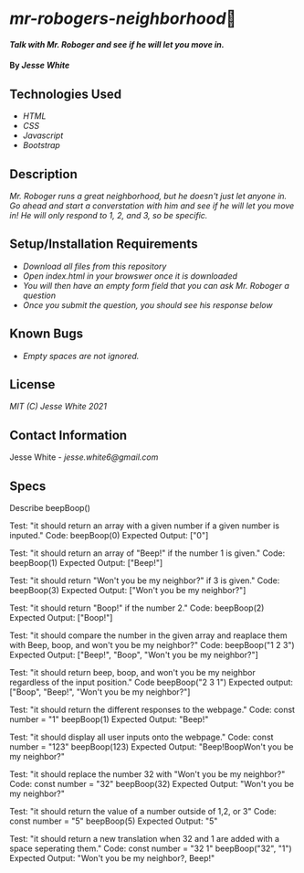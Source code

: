 # _mr-robogers-neighborhood_🤖
#### _Talk with Mr. Roboger and see if he will let you move in._
#### By _Jesse White_
## Technologies Used
* _HTML_
* _CSS_
* _Javascript_
* _Bootstrap_
## Description
_Mr. Roboger runs a great neighborhood, but he doesn't just let anyone in. Go ahead and start a converstation with him and see if he will let you move in! He will only respond to 1, 2, and 3, so be specific._
## Setup/Installation Requirements
* _Download all files from this repository_
* _Open index.html in your browswer once it is downloaded_
* _You will then have an empty form field that you can ask Mr. Roboger a question_
* _Once you submit the question, you should see his response below_
## Known Bugs
* _Empty spaces are not ignored._
## License
_MIT (C) Jesse White 2021_
## Contact Information
Jesse White - _jesse.white6@gmail.com_
## Specs

Describe beepBoop()

Test: "it should return an array with a given number if a given number is inputed."
Code: beepBoop(0)
Expected Output: ["0"]

Test: "it should return an array of "Beep!" if the number 1 is given."
Code: beepBoop(1)
Expected Output: ["Beep!"]

Test: "it should return "Won't you be my neighbor?" if 3 is given."
Code: beepBoop(3)
Expected Output: ["Won't you be my neighbor?"]

Test: "it should return "Boop!" if the number 2."
Code: beepBoop(2)
Expected Output: ["Boop!"]

Test: "it should compare the number in the given array and reaplace them with Beep, boop, and won't you be my neighbor?"
Code: beepBoop("1 2 3")
Expected Output: ["Beep!", "Boop", "Won't you be my neighbor?"]

Test: "it should return beep, boop, and won't you be my neighbor regardless of the input position."
Code beepBoop("2 3 1")
Expected output: ["Boop", "Beep!", "Won't you be my neighbor?"]

Test: "it should return the different responses to the webpage."
Code:
const number = "1"
beepBoop(1)
Expected Output: "Beep!"

Test: "it should display all user inputs onto the webpage."
Code:
const number = "123"
beepBoop(123)
Expected Output: "Beep!BoopWon't you be my neighbor?"

Test: "it should replace the number 32 with "Won't you be my neighbor?"
Code:
const number = "32"
beepBoop(32)
Expected Output: "Won't you be my neighbor?"

Test: "it should return the value of a number outside of 1,2, or 3"
Code:
const number = "5"
beepBoop(5)
Expected Output: "5"

Test: "it should return a new translation when 32 and 1 are added with a space seperating them."
Code:
const number = "32 1"
beepBoop("32", "1")
Expected Output: "Won't you be my neighbor?, Beep!"